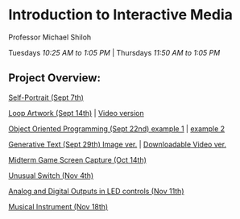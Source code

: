# Introduction to Interactive Media

Professor Michael Shiloh

Tuesdays *10:25 AM to 1:05 PM* | Thursdays *11:50 AM to 1:05 PM*

## Project Overview:

[Self-Portrait (Sept 7th)](https://github.com/fionajlin/IntrotoIM/blob/main/Sept%207%20Self-Portrait/media/selfportrait.png)

[Loop Artwork (Sept 14th)](https://github.com/fionajlin/IntrotoIM/blob/main/Sept%2014th%20Loop%20Artwork/media/still%20loop%20image.png) | [Video version](https://github.com/fionajlin/IntrotoIM/blob/main/Sept%2014th%20Loop%20Artwork/media/video%20loop%20art.mov)

[Object Oriented Programming (Sept 22nd) example 1](https://github.com/fionajlin/IntrotoIM/blob/main/Sept%2022nd%20Object%20Oriented%20Programming/media/OOP%20art%20v1.png) | [example 2](https://github.com/fionajlin/IntrotoIM/blob/main/Sept%2022nd%20Object%20Oriented%20Programming/media/OOP%20art%20v2.png)

[Generative Text (Sept 29th) Image ver.](https://github.com/fionajlin/IntrotoIM/blob/main/Sept%2029%20Generative%20Text/media/generative%20text.png) | [Downloadable Video ver.](https://github.com/fionajlin/IntrotoIM/blob/main/Sept%2029%20Generative%20Text/media/generative_text_video.mov)

[Midterm Game Screen Capture (Oct 14th)](https://github.com/fionajlin/IntrotoIM/blob/main/Midterm/media/game%20title%20card.png)

[Unusual Switch (Nov 4th)](https://github.com/fionajlin/IntrotoIM/blob/main/Nov%204%20Switch/media/arduino%20switch%20vid.mov)

[Analog and Digital Outputs in LED controls (Nov 11th)](https://github.com/fionajlin/IntrotoIM/blob/main/Nov%2011%20Analog%20and%20Digital/media/video.mov)

[Musical Instrument (Nov 18th)](https://github.com/fionajlin/IntrotoIM/blob/main/Nov%2018%20Musical%20Instrument/media/nov18%20music%20vid.mov)
